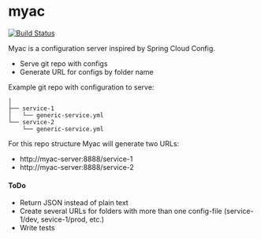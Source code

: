 # myac
[![Build Status](https://travis-ci.org/ignatev/myac.svg?branch=master)](https://travis-ci.org/ignatev/myac)

Myac is a configuration server inspired by Spring Cloud Config.
  - Serve git repo with configs
  - Generate URL for configs by folder name

Example git repo with configuration to serve:
```
│
├── service-1
│   └── generic-service.yml
└── service-2
    └── generic-service.yml

```
For this repo structure Myac will generate two URLs:
  - http://myac-server:8888/service-1
  - http://myac-server:8888/service-2

#### ToDo
  - Return JSON instead of plain text
  - Create several URLs for folders with more than one config-file (service-1/dev, sevice-1/prod, etc.)
  - Write tests
